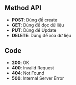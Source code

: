 ## Method API
* **POST**: Dùng để create
* **GET**: Dùng để đọc dữ liệu
* **PUT**: Dùng để Update
* **DELETE**: Dùng để xóa dữ liệu
## Code
* **200**: OK
* **400**: Invalid Request
* **404**: Not Found
* **500**: Internal Server Error